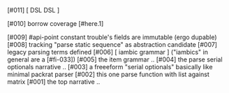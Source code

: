 [#011]       [ DSL DSL ]

[#010]        borrow coverage
             [#here.1]

[#009]       #api-point constant trouble's fields are immutable (ergo dupable)
[#008]       tracking "parse static sequence" as abstraction candidate
[#007]       legacy parsing terms defined
[#006]       [ iambic grammar ]  ("iambics" in general are a [#fi-033])
[#005]       the item grammar ..
[#004]       the parse serial optionals narrative ..
[#003]       a freeeform "serial optionals" basically like minimal packrat parser
[#002]       this one parse function with list against matrix
[#001]       the top narrative ..
